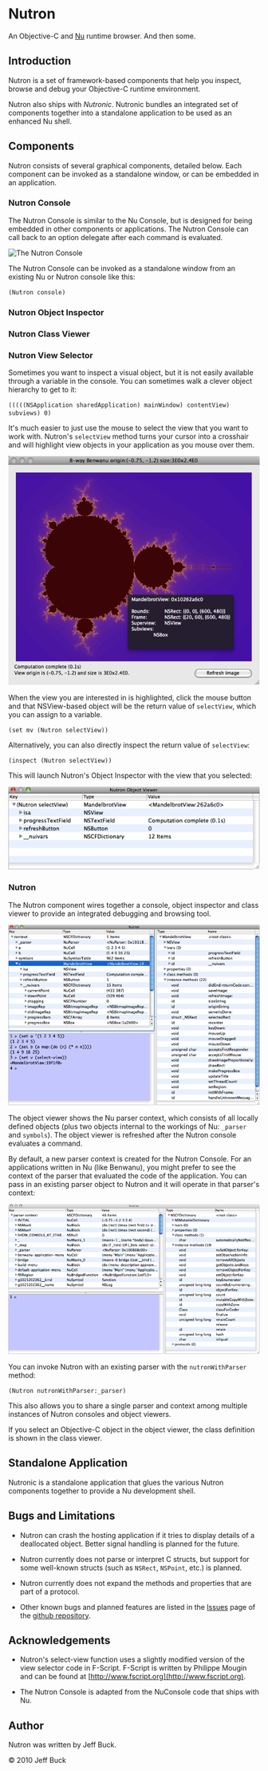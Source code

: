 Nutron
======

An Objective-C and [Nu](http://programming.nu) runtime browser. And then some.


Introduction
------------
Nutron is a set of framework-based components that help you inspect, browse and debug your Objective-C runtime environment.

Nutron also ships with *Nutronic*. Nutronic bundles an integrated set of components together into a standalone application to be used as an enhanced Nu shell.


Components
----------
Nutron consists of several graphical components, detailed below.  Each component can be invoked as a standalone window, or can be embedded in an application.

### Nutron Console

The Nutron Console is similar to the Nu Console, but is designed for being embedded in other components or applications. The Nutron Console can call back to an option delegate after each command is evaluated.

![The Nutron Console](./nutron_console.png "The Nutron Console")

The Nutron Console can be invoked as a standalone window from an existing Nu or Nutron console like this:

	(Nutron console)


### Nutron Object Inspector


### Nutron Class Viewer


### Nutron View Selector

Sometimes you want to inspect a visual object, but it is not easily available through a variable in the console. You can sometimes walk a clever object hierarchy to get to it:

	(((((NSApplication sharedApplication) mainWindow) contentView) subviews) 0)
	
It's much easier to just use the mouse to select the view that you want to work with.  Nutron's `selectView` method turns your cursor into a crosshair and will highlight view objects in your application as you mouse over them.

![Nutron selectView in action](./img/nutron_select_view.png "Nutron selectView in action")

When the view you are interested in is highlighted, click the mouse button and that NSView-based object will be the return value of `selectView`, which you can assign to a variable.

	(set mv (Nutron selectView))
	
Alternatively, you can also directly inspect the return value of `selectView`:

	(inspect (Nutron selectView))
	
This will launch Nutron's Object Inspector with the view that you selected:

![Directly inspecting a selected view](./img/nutron_inspect_select_view.png "Directly inspecting a selected view")


### Nutron

The Nutron component wires together a console, object inspector and class viewer to provide an integrated debugging and browsing tool.

![Nutron](./img/nutron.png "Nutron running in the Benwanu example Nu application")

The object viewer shows the Nu parser context, which consists of all locally defined objects (plus two objects internal to the workings of Nu: `_parser` and `symbols`). The object viewer is refreshed after the Nutron console evaluates a command.

By default, a new parser context is created for the Nutron Console. For an applications written in Nu (like Benwanu), you might prefer to see the context of the parser that evaluated the code of the application. You can pass in an existing parser object to Nutron and it will operate in that parser's context:

![Nutron with existing parser](./img/nutron_with_parser.png "Nutron invoked in the Benwanu parser context")

You can invoke Nutron with an existing parser with the `nutronWithParser` method:

	(Nutron nutronWithParser:_parser)

This also allows you to share a single parser and context among multiple instances of Nutron consoles and object viewers.

If you select an Objective-C object in the object viewer, the class definition is shown in the class viewer.


Standalone Application
----------------------
Nutronic is a standalone application that glues the various Nutron components together to provide a Nu development shell.


Bugs and Limitations
--------------------
- Nutron can crash the hosting application if it tries to display details of a deallocated object. Better signal handling is planned for the future.

- Nutron currently does not parse or interpret C structs, but support for some well-known structs (such as `NSRect`, `NSPoint`, etc.) is planned.

- Nutron currently does not expand the methods and properties that are part of a protocol.

- Other known bugs and planned features are listed in the [Issues](http://github.com/itfrombit/nutron/issues) page of the [github repository](http://github.com/itfrombit/nutron).


Acknowledgements
----------------
- Nutron's select-view function uses a slightly modified version of the view selector code in F-Script.  F-Script is written by Philippe Mougin and can be found at [http://www.fscript.org](http://www.fscript.org).

- The Nutron Console is adapted from the NuConsole code that ships with Nu.


Author
------
Nutron was written by Jeff Buck.

&copy; 2010 Jeff Buck



